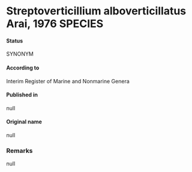 # Streptoverticillium alboverticillatus Arai, 1976 SPECIES

#### Status
SYNONYM

#### According to
Interim Register of Marine and Nonmarine Genera

#### Published in
null

#### Original name
null

### Remarks
null
